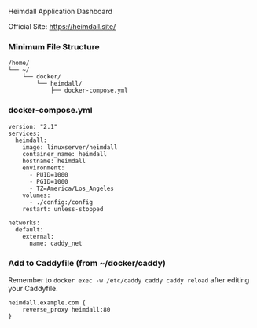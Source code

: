 Heimdall Application Dashboard

Official Site: https://heimdall.site/

### Minimum File Structure
```
/home/
└── ~/
    └── docker/
        └── heimdall/
            ├── docker-compose.yml
```
### docker-compose.yml
```
version: "2.1"
services:
  heimdall:
    image: linuxserver/heimdall
    container_name: heimdall
    hostname: heimdall
    environment:
      - PUID=1000
      - PGID=1000
      - TZ=America/Los_Angeles
    volumes:
      - ./config:/config
    restart: unless-stopped

networks:
  default:
    external:
      name: caddy_net
```

### Add to Caddyfile (from ~/docker/caddy)
Remember to `docker exec -w /etc/caddy caddy caddy reload` after editing your Caddyfile.

```
heimdall.example.com {
    reverse_proxy heimdall:80
}
```
